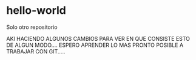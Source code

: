 # hello-world
Solo otro repositorio

AKI HACIENDO ALGUNOS CAMBIOS PARA VER EN QUE CONSISTE ESTO DE ALGUN MODO....
ESPERO APRENDER LO MAS PRONTO POSIBLE A TRABAJAR CON GIT.....
